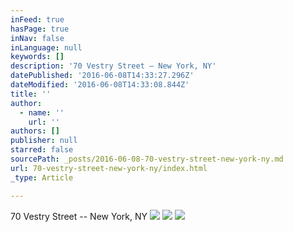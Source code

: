 ```yaml
---
inFeed: true
hasPage: true
inNav: false
inLanguage: null
keywords: []
description: '70 Vestry Street – New York, NY'
datePublished: '2016-06-08T14:33:27.296Z'
dateModified: '2016-06-08T14:33:08.844Z'
title: ''
author:
  - name: ''
    url: ''
authors: []
publisher: null
starred: false
sourcePath: _posts/2016-06-08-70-vestry-street-new-york-ny.md
url: 70-vestry-street-new-york-ny/index.html
_type: Article

---
```

70 Vestry Street -- New York, NY
![](https://the-grid-user-content.s3-us-west-2.amazonaws.com/a8dc59e8-480a-406c-851d-37e0fc97927d.jpg)
![](https://the-grid-user-content.s3-us-west-2.amazonaws.com/95161a7c-f38e-4f5a-9687-60a0a728e127.jpg)
![](https://the-grid-user-content.s3-us-west-2.amazonaws.com/d932940e-3a27-4b9f-876a-e50e160bed1c.jpg)